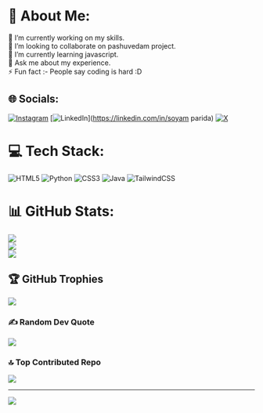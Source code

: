 # 💫 About Me:
🔭 I’m currently working on my skills.<br>👯 I’m looking to collaborate on pashuvedam project.<br>🌱 I’m currently learning javascript.<br>💬 Ask me about my experience.<br>⚡ Fun fact :- People say coding is hard :D


## 🌐 Socials:
[![Instagram](https://img.shields.io/badge/Instagram-%23E4405F.svg?logo=Instagram&logoColor=white)](https://instagram.com/so.yamm____) [![LinkedIn](https://img.shields.io/badge/LinkedIn-%230077B5.svg?logo=linkedin&logoColor=white)](https://linkedin.com/in/soyam parida) [![X](https://img.shields.io/badge/X-black.svg?logo=X&logoColor=white)](https://x.com/soyamparida1408) 

# 💻 Tech Stack:
![HTML5](https://img.shields.io/badge/html5-%23E34F26.svg?style=for-the-badge&logo=html5&logoColor=white) ![Python](https://img.shields.io/badge/python-3670A0?style=for-the-badge&logo=python&logoColor=ffdd54) ![CSS3](https://img.shields.io/badge/css3-%231572B6.svg?style=for-the-badge&logo=css3&logoColor=white) ![Java](https://img.shields.io/badge/java-%23ED8B00.svg?style=for-the-badge&logo=openjdk&logoColor=white) ![TailwindCSS](https://img.shields.io/badge/tailwindcss-%2338B2AC.svg?style=for-the-badge&logo=tailwind-css&logoColor=white)
# 📊 GitHub Stats:
![](https://github-readme-stats.vercel.app/api?username=soyamparida&theme=shadow_green&hide_border=false&include_all_commits=true&count_private=false)<br/>
![](https://github-readme-streak-stats.herokuapp.com/?user=soyamparida&theme=shadow_green&hide_border=false)<br/>
![](https://github-readme-stats.vercel.app/api/top-langs/?username=soyamparida&theme=shadow_green&hide_border=false&include_all_commits=true&count_private=false&layout=compact)

## 🏆 GitHub Trophies
![](https://github-profile-trophy.vercel.app/?username=soyamparida&theme=radical&no-frame=false&no-bg=true&margin-w=4)

### ✍️ Random Dev Quote
![](https://quotes-github-readme.vercel.app/api?type=horizontal&theme=radical)

### 🔝 Top Contributed Repo
![](https://github-contributor-stats.vercel.app/api?username=soyamparida&limit=5&theme=dark&combine_all_yearly_contributions=true)

---
[![](https://visitcount.itsvg.in/api?id=soyamparida&icon=0&color=0)](https://visitcount.itsvg.in)















